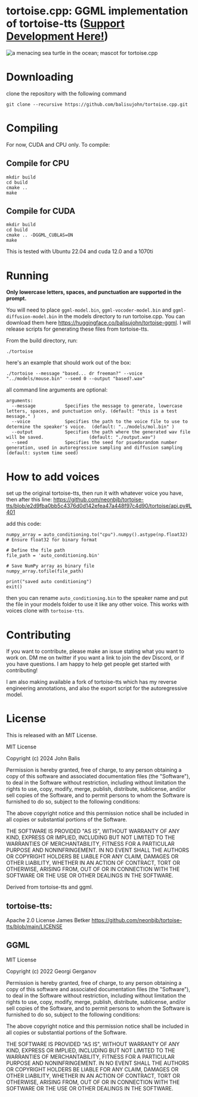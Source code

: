 # tortoise.cpp: GGML implementation of tortoise-tts ([Support Development Here!](https://ko-fi.com/johnbalis))

![a menacing sea turtle in the ocean; mascot for tortoise.cpp](https://github.com/balisujohn/tortoise.cpp/blob/master/assets/tortoiselogo.png?raw=true)

# Downloading
clone the repository with the following command
````
git clone --recursive https://github.com/balisujohn/tortoise.cpp.git
````
# Compiling
For now, CUDA and CPU only. To compile:

## Compile for CPU
````
mkdir build
cd build
cmake .. 
make
````

## Compile for CUDA
````
mkdir build
cd build
cmake .. -DGGML_CUBLAS=ON
make
````
This is tested with Ubuntu 22.04 and cuda 12.0 and a 1070ti

# Running

**Only lowercase letters, spaces, and punctuation are supported in the prompt.**

You will need to place `ggml-model.bin`, `ggml-vocoder-model.bin` and `ggml-diffusion-model.bin` in the models directory to run tortoise.cpp. You can download them here https://huggingface.co/balisujohn/tortoise-ggml. I will release scripts for generating these files from tortoise-tts.

From the build directory, run:
````
./tortoise
````
here's an example that should work out of the box:
````
./tortoise --message "based... dr freeman?" --voice "../models/mouse.bin" --seed 0 --output "based?.wav"
````
all command line arguments are optional:

````
arguments:
  --message           Specifies the message to generate, lowercase letters, spaces, and punctuation only. (default: "this is a test message." )
  --voice             Specifies the path to the voice file to use to determine the speaker's voice.  (default: "../models/mol.bin" )
  --output            Specifies the path where the generated wav file will be saved.                 (default: "./output.wav")
  --seed              Specifies the seed for psuedorandom number generation, used in autoregressive sampling and diffusion sampling (default: system time seed)
````

# How to add voices

set up the original tortoise-tts, then run it with whatever voice you have, then after this line:
https://github.com/neonbjb/tortoise-tts/blob/e2d9fba0bb5c4376d0d142efea47a448f97c4d90/tortoise/api.py#L401

add this code:
````
numpy_array = auto_conditioning.to("cpu").numpy().astype(np.float32)  # Ensure float32 for binary format

# Define the file path
file_path = 'auto_conditioning.bin'

# Save NumPy array as binary file
numpy_array.tofile(file_path)

print("saved auto conditioning")
exit()
````
then you can rename `auto_conditioning.bin` to the speaker name and put the file in your models folder to use it like any other voice. This works with voices clone with `tortoise-tts`.

# Contributing
If you want to contribute, please make an issue stating what you want to work on. DM me on twitter if you want a link to join the dev Discord, or if you have questions. I am happy to help get people get started with contributing!

I am also making available a fork of tortoise-tts which has my reverse engineering annotations, and also the export script for the autoregressive model.

# License

This is released with an MIT License.

MIT License

Copyright (c) 2024 John Balis

Permission is hereby granted, free of charge, to any person obtaining a copy
of this software and associated documentation files (the "Software"), to deal
in the Software without restriction, including without limitation the rights
to use, copy, modify, merge, publish, distribute, sublicense, and/or sell
copies of the Software, and to permit persons to whom the Software is
furnished to do so, subject to the following conditions:

The above copyright notice and this permission notice shall be included in all
copies or substantial portions of the Software.

THE SOFTWARE IS PROVIDED "AS IS", WITHOUT WARRANTY OF ANY KIND, EXPRESS OR
IMPLIED, INCLUDING BUT NOT LIMITED TO THE WARRANTIES OF MERCHANTABILITY,
FITNESS FOR A PARTICULAR PURPOSE AND NONINFRINGEMENT. IN NO EVENT SHALL THE
AUTHORS OR COPYRIGHT HOLDERS BE LIABLE FOR ANY CLAIM, DAMAGES OR OTHER
LIABILITY, WHETHER IN AN ACTION OF CONTRACT, TORT OR OTHERWISE, ARISING FROM,
OUT OF OR IN CONNECTION WITH THE SOFTWARE OR THE USE OR OTHER DEALINGS IN THE
SOFTWARE.


Derived from tortoise-tts and ggml.

## tortoise-tts:
Apache 2.0 License James Betker
https://github.com/neonbjb/tortoise-tts/blob/main/LICENSE

## GGML
MIT License

Copyright (c) 2022 Georgi Gerganov

Permission is hereby granted, free of charge, to any person obtaining a copy
of this software and associated documentation files (the "Software"), to deal
in the Software without restriction, including without limitation the rights
to use, copy, modify, merge, publish, distribute, sublicense, and/or sell
copies of the Software, and to permit persons to whom the Software is
furnished to do so, subject to the following conditions:

The above copyright notice and this permission notice shall be included in all
copies or substantial portions of the Software.

THE SOFTWARE IS PROVIDED "AS IS", WITHOUT WARRANTY OF ANY KIND, EXPRESS OR
IMPLIED, INCLUDING BUT NOT LIMITED TO THE WARRANTIES OF MERCHANTABILITY,
FITNESS FOR A PARTICULAR PURPOSE AND NONINFRINGEMENT. IN NO EVENT SHALL THE
AUTHORS OR COPYRIGHT HOLDERS BE LIABLE FOR ANY CLAIM, DAMAGES OR OTHER
LIABILITY, WHETHER IN AN ACTION OF CONTRACT, TORT OR OTHERWISE, ARISING FROM,
OUT OF OR IN CONNECTION WITH THE SOFTWARE OR THE USE OR OTHER DEALINGS IN THE
SOFTWARE.
